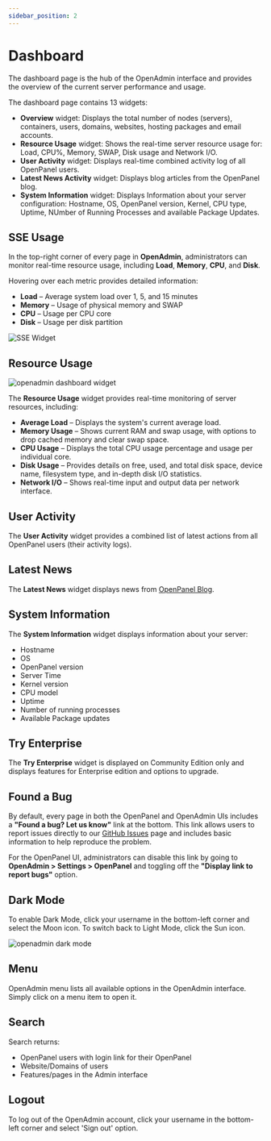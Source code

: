 ```yaml
---
sidebar_position: 2
---
```


# Dashboard

The dashboard page is the hub of the OpenAdmin interface and provides the overview of the current server performance and usage.

The dashboard page contains 13 widgets:

- **Overview** widget: Displays the total number of nodes (servers), containers, users, domains, websites, hosting packages and email accounts.
- **Resource Usage** widget: Shows the real-time server resource usage for: Load, CPU%, Memory, SWAP, Disk usage and Network I/O.
- **User Activity** widget: Displays real-time combined activity log of all OpenPanel users.
- **Latest News Activity** widget: Displays blog articles from the OpenPanel blog.
- **System Information** widget: Displays Information about your server configuration: Hostname, OS, OpenPanel version, Kernel, CPU type, Uptime, NUmber of Running Processes and available Package Updates.

## SSE Usage

In the top-right corner of every page in **OpenAdmin**, administrators can monitor real-time resource usage, including **Load**, **Memory**, **CPU**, and **Disk**.

Hovering over each metric provides detailed information:

* **Load** – Average system load over 1, 5, and 15 minutes
* **Memory** – Usage of physical memory and SWAP
* **CPU** – Usage per CPU core
* **Disk** – Usage per disk partition

![SSE Widget](https://i.postimg.cc/9Q9DMPH0/openadmin-sse.gif)

## Resource Usage

![openadmin dashboard widget](/img/admin/dashboard/openadmin_dashboard_widget.gif)


The **Resource Usage** widget provides real-time monitoring of server resources, including:

* **Average Load** – Displays the system's current average load.
* **Memory Usage** – Shows current RAM and swap usage, with options to drop cached memory and clear swap space.
* **CPU Usage** – Displays the total CPU usage percentage and usage per individual core.
* **Disk Usage** – Provides details on free, used, and total disk space, device name, filesystem type, and in-depth disk I/O statistics.
* **Network I/O** – Shows real-time input and output data per network interface.

## User Activity

The **User Activity** widget provides a combined list of latest actions from all OpenPanel users (their activity logs).

## Latest News

The **Latest News** widget displays news from [OpenPanel Blog](https://openpanel.com/blog).

## System Information

The **System Information** widget displays information about your server:

- Hostname
- OS
- OpenPanel version
- Server Time
- Kernel version
- CPU model
- Uptime
- Number of running processes
- Available Package updates

## Try Enterprise

The **Try Enterprise** widget is displayed on Community Edition only and displays features for Enterprise edition and options to upgrade.

## Found a Bug

By default, every page in both the OpenPanel and OpenAdmin UIs includes a **"Found a bug? Let us know"** link at the bottom. This link allows users to report issues directly to our [GitHub Issues](https://github.com/stefanpejcic/OpenPanel/issues) page and includes basic information to help reproduce the problem.

For the OpenPanel UI, administrators can disable this link by going to **OpenAdmin > Settings > OpenPanel** and toggling off the **"Display link to report bugs"** option.

## Dark Mode

To enable Dark Mode, click your username in the bottom-left corner and select the Moon icon. To switch back to Light Mode, click the Sun icon.

![openadmin dark mode](/img/admin/dashboard/openadmin_dark_mode_toggle.gif)

## Menu

OpenAdmin menu lists all available options in the OpenAdmin interface. Simply click on a menu item to open it.

## Search

Search returns:

- OpenPanel users with login link for their OpenPanel
- Website/Domains of users
- Features/pages in the Admin interface



## Logout

To log out of the OpenAdmin account, click your username in the bottom-left corner and select 'Sign out' option.
